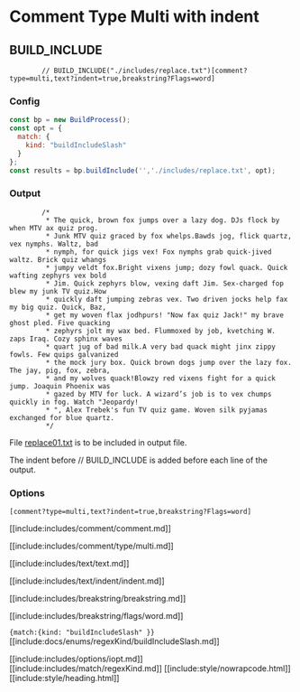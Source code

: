 # Comment Type Multi with indent

## BUILD_INCLUDE

<div class="nowrapcode">

```text
		// BUILD_INCLUDE("./includes/replace.txt")[comment?type=multi,text?indent=true,breakstring?Flags=word]
```

</div>

### Config

````js
const bp = new BuildProcess();
const opt = {
  match: {
    kind: "buildIncludeSlash"
  }
};
const results = bp.buildInclude('','./includes/replace.txt', opt);
````

### Output

<div class="nowrapcode">

```text
		/*
		 * The quick, brown fox jumps over a lazy dog. DJs flock by when MTV ax quiz prog.
		 * Junk MTV quiz graced by fox whelps.Bawds jog, flick quartz, vex nymphs. Waltz, bad
		 * nymph, for quick jigs vex! Fox nymphs grab quick-jived waltz. Brick quiz whangs
		 * jumpy veldt fox.Bright vixens jump; dozy fowl quack. Quick wafting zephyrs vex bold
		 * Jim. Quick zephyrs blow, vexing daft Jim. Sex-charged fop blew my junk TV quiz.How
		 * quickly daft jumping zebras vex. Two driven jocks help fax my big quiz. Quick, Baz,
		 * get my woven flax jodhpurs! "Now fax quiz Jack!" my brave ghost pled. Five quacking
		 * zephyrs jolt my wax bed. Flummoxed by job, kvetching W. zaps Iraq. Cozy sphinx waves
		 * quart jug of bad milk.A very bad quack might jinx zippy fowls. Few quips galvanized
		 * the mock jury box. Quick brown dogs jump over the lazy fox. The jay, pig, fox, zebra,
		 * and my wolves quack!Blowzy red vixens fight for a quick jump. Joaquin Phoenix was
		 * gazed by MTV for luck. A wizard’s job is to vex chumps quickly in fog. Watch "Jeopardy!
		 * ", Alex Trebek's fun TV quiz game. Woven silk pyjamas exchanged for blue quartz.
		 */
```

</div>


File [replace01.txt](replacements/replace01.txt.html) is to be included in output file.

The indent before // BUILD_INCLUDE is added before each line of the output.

### Options

`[comment?type=multi,text?indent=true,breakstring?Flags=word]`

[[include:includes/comment/comment.md]]

[[include:includes/comment/type/multi.md]]

[[include:includes/text/text.md]]

[[include:includes/text/indent/indent.md]]

[[include:includes/breakstring/breakstring.md]]

[[include:includes/breakstring/flags/word.md]]

`{match:{kind: "buildIncludeSlash" }}`  
[[include:docs/enums/regexKind/buildIncludeSlash.md]]

[[include:includes/options/iopt.md]]
[[include:includes/match/regexKind.md]]
[[include:style/nowrapcode.html]]  
[[include:style/heading.html]]
